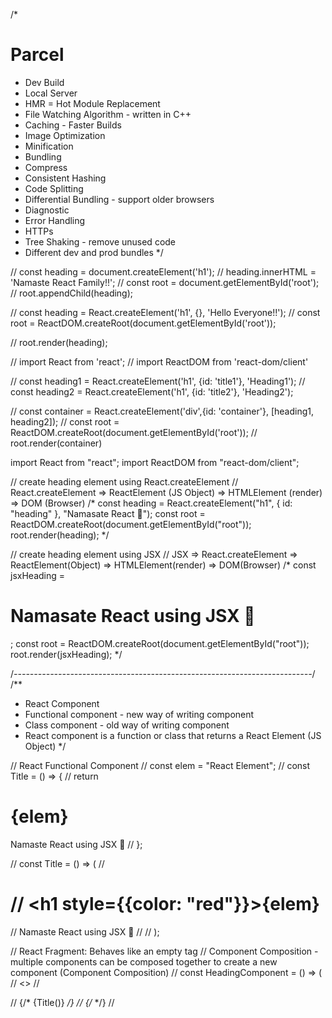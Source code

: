 
/*
# Parcel
- Dev Build
- Local Server
- HMR = Hot Module Replacement
- File Watching Algorithm - written in C++
- Caching - Faster Builds
- Image Optimization
- Minification
- Bundling
- Compress
- Consistent Hashing
- Code Splitting
- Differential Bundling - support older browsers
- Diagnostic
- Error Handling
- HTTPs
- Tree Shaking - remove unused code
- Different dev and prod bundles
*/

// const heading = document.createElement('h1');
// heading.innerHTML = 'Namaste React Family!!';
// const root = document.getElementById('root');
// root.appendChild(heading);

// const heading = React.createElement('h1', {}, 'Hello Everyone!!');
// const root = ReactDOM.createRoot(document.getElementById('root'));

// root.render(heading);

// import React from 'react';
// import ReactDOM from 'react-dom/client'

// const heading1 = React.createElement('h1', {id: 'title1'}, 'Heading1');
// const heading2 = React.createElement('h1', {id: 'title2'}, 'Heading2');

// const container = React.createElement('div',{id: 'container'}, [heading1, heading2]);
// const root = ReactDOM.createRoot(document.getElementById('root'));
// root.render(container)


import React from "react";
import ReactDOM from "react-dom/client";

// create heading element using React.createElement
// React.createElement => ReactElement (JS Object) => HTMLElement (render) => DOM (Browser)
/*
const heading = React.createElement("h1", { id: "heading" }, "Namasate React 🚀");
const root = ReactDOM.createRoot(document.getElementById("root"));
root.render(heading);
*/ 

// create heading element using JSX
// JSX => React.createElement => ReactElement(Object) => HTMLElement(render) => DOM(Browser)
/*
const jsxHeading = <h1 id="heading">Namasate React using JSX 🚀</h1>;
const root = ReactDOM.createRoot(document.getElementById("root"));
root.render(jsxHeading);
*/

/*--------------------------------------------------------------------------*/
/**
 * React Component
 * Functional component - new way of writing component
 * Class component - old way of writing component
 * React component is a function or class that returns a React Element (JS Object)
 */

// React Functional Component
// const elem = "React Element";
// const Title = () => {
//   return <h1 className="head" id="heading"><h1>{elem}</h1> Namaste React using JSX 🚀</h1>
// };

// const Title = () => (
//   <h1 className="head" id="heading">
//     <h1 style={{color: "red"}}>{elem}</h1>
//     Namaste React using JSX 🚀
//   </h1>
// );

// React Fragment: Behaves like an empty tag
// Component Composition - multiple components can be composed together to create a new component (Component Composition)
// const HeadingComponent = () => (
//   <>
//     <div id="container">
//       {/* {Title()} */}
//       {/* <Title></Title> */}
//       <Title />
//       <h1 className="heaidng">Namaste React Fucntional Component</h1>
//     </div>
 
//     <div id="container-2"></div>
//   </>
// );

// const root = ReactDOM.createRoot(document.getElementById("root"));
// // root.render(Title());
// // root.render(<Title />);
// root.render(<HeadingComponent />);
// // root.render(HeadingComponent());



/**
 * React.createElement: Function (createElement) => ReactElement (JS Object) => HTMLElement (render) => DOM (Browser)
 *
 * React.createElement(type, props, children)
 * type: HTML tag name or React Component
 * props: Object, null or empty
 * children: String, React Element, Array of React Elements
 *
 * React Element: Object
 * React Element is a plain JavaScript object that represents a DOM element or a component.
 *
 * ReactDOM.createRoot(containerElement)
 * containerElement: HTMLElement
 *
 * ReactDOM.createRoot(containerElement) => root
 * root.render(ReactElement)
 *
 * React Element => Object => HTMLElement(render)
 */
/*
const heading = React.createElement("h1", {id: "heading"}, "Namasate React 🚀");

const root = ReactDOM.createRoot(document.getElementById("root"));
root.render(heading);
*/


/**
 * JSX: JavaScript XML
 * JSX => React.createElement => ReactElement(JS Object) => HTMLElement(render) => DOM(Browser)
 *
 * JSX is a syntactic sugar for React.createElement
 * JSX is not a valid JavaScript, it needs to be transpiled using Bable to React.createElement before it can be rendered in the browser using ReactDOM
 * JSX (transpiled before it can be rendered in the browser using ReactDOM) => Parcel (Bundler) => Babel (Transpiler) => React.createElement => ReactDOM
 * JSX is optional, you can write React without JSX
 * JSX is more readable and easy to write
 * JSX is more like HTML
 * JSX is look like HTML or XML like syntax, but it's not HTML or XML. It's a syntax extension of JavaScript.
 * JSX is mixed of JavaScript and HTML like syntax that allows us to write HTML like code in React. 
 * JSX prevents cross-site injection attacks by escaping any values embedded in JSX before rendering them. 
 * 
 * Babel is a transpiler that converts JSX into React.createElement calls before it can be rendered in the browser using ReactDOM
 * Babel: JavaScript compiler that takes your modern JavaScript code (ES6) and returns code that most browsers can understand.
 */
/*
const jsxHeading = <h1 id="heading">Namasate React using JSX 🚀</h1>;

const root = ReactDOM.createRoot(document.getElementById("root"));
root.render(jsxHeading);
*/


/**
 * React Component
 * Functional component - new way of writing component
 * Class component - old way of writing component
 * React component is a function or class that returns a React Element (JS Object)
 * React component is a reusable piece of UI
 * React component is a building block of React application
 * React component is a pure JavaScript function or class
 * React component is a function that accepts props and returns a React Element
 * React component is a function that accepts props and returns JSX
 * React component is a function that accepts props and returns React.createElement
 */
/*
const Title = () => (
  <h1 className="head" id="heading">
    Namaste React using Functional Component 🚀
  </h1>
);

const root = ReactDOM.createRoot(document.getElementById("root"));
// root.render(Title());
root.render(<Title />);
*/


/**
 * React Fragment: Behaves like an empty tag
 * React Fragment is a component that allows you to group multiple children without adding extra nodes to the DOM
 * React Fragment is a component that allows you to return multiple children without adding extra nodes to the DOM
 * 
 * Syntax:
 * <React.Fragment>...</React.Fragment>
 * or
 * <>...</>
 */
/*
const elem = "React Element";

const Title = () => (
  <h1 className="head" id="heading">
    <h1 style={{color: "red"}}>{elem}</h1>
    Namaste React using JSX 🚀
  </h1>
);

// React Fragment: Behaves like an empty tag
// Component Composition - multiple components can be composed together to create a new component (Component Composition)
const HeadingComponent = () => (
  <>
    <div id="container">
      <Title />
      <h1 className="heaidng">Namaste React Fucntional Component</h1>
    </div>

    <div id="container-2"></div>
  </>
);
*/

/*------------------------------------------------------------------------------------*/
/**
 * Header
 *  - Logo
 *  - Nav Items
 * Body
 *  - Search
 *  - RestaurantContainer
 *    - RestaurantCard
 *      - Img
 *      - Name of Restaurant, Star Rating, cuisine, delivery time
 * Footer
 *  - Copyright
 *  - Links
 *  - Address
 *  - Contact
 */


 Two Types of Export/Import

 -Default Export/Import

 export default Componennt;
 import Component from 'path';

 -Named Export/Import

 export const Component;
 import {Component} from 'path';


 # React Hooks
 Normal JS utility functions
 Two Most Important Hooks
 -useState() - Superpowerful State Variables in React
 -useEffect()

